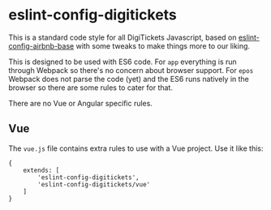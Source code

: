 # eslint-config-digitickets

This is a standard code style for all DigiTickets Javascript, based on [eslint-config-airbnb-base](https://www.npmjs.com/package/eslint-config-airbnb-base) with some tweaks to make things more to our liking.

This is designed to be used with ES6 code. For `app` everything is run through Webpack so there's no concern about browser support. For `epos` Webpack does not parse the code (yet) and the ES6 runs natively in the browser so there are some rules to cater for that.

There are no Vue or Angular specific rules.

## Vue

The `vue.js` file contains extra rules to use with a Vue project. Use it like this:
```
{
    extends: [
        'eslint-config-digitickets',
        'eslint-config-digitickets/vue'
    ]
}
```
